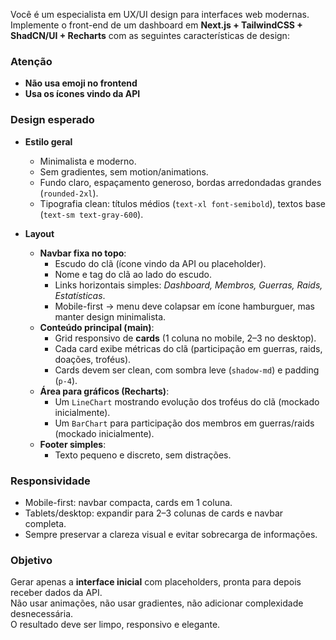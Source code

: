 Você é um especialista em UX/UI design para interfaces web modernas.  
Implemente o front-end de um dashboard em **Next.js + TailwindCSS + ShadCN/UI + Recharts** com as seguintes características de design:

### Atenção
- **Não usa emoji no frontend**
- **Usa os ícones vindo da API**

### Design esperado
- **Estilo geral**
  - Minimalista e moderno.
  - Sem gradientes, sem motion/animations.
  - Fundo claro, espaçamento generoso, bordas arredondadas grandes (`rounded-2xl`).
  - Tipografia clean: títulos médios (`text-xl font-semibold`), textos base (`text-sm text-gray-600`).

- **Layout**
  - **Navbar fixa no topo**:
    - Escudo do clã (ícone vindo da API ou placeholder).
    - Nome e tag do clã ao lado do escudo.
    - Links horizontais simples: *Dashboard, Membros, Guerras, Raids, Estatísticas*.
    - Mobile-first → menu deve colapsar em ícone hamburguer, mas manter design minimalista.
  - **Conteúdo principal (main)**:
    - Grid responsivo de **cards** (1 coluna no mobile, 2–3 no desktop).
    - Cada card exibe métricas do clã (participação em guerras, raids, doações, troféus).
    - Cards devem ser clean, com sombra leve (`shadow-md`) e padding (`p-4`).
  - **Área para gráficos (Recharts)**:
    - Um `LineChart` mostrando evolução dos troféus do clã (mockado inicialmente).
    - Um `BarChart` para participação dos membros em guerras/raids (mockado inicialmente).
  - **Footer simples**:
    - Texto pequeno e discreto, sem distrações.

### Responsividade
- Mobile-first: navbar compacta, cards em 1 coluna.
- Tablets/desktop: expandir para 2–3 colunas de cards e navbar completa.
- Sempre preservar a clareza visual e evitar sobrecarga de informações.

### Objetivo
Gerar apenas a **interface inicial** com placeholders, pronta para depois receber dados da API.  
Não usar animações, não usar gradientes, não adicionar complexidade desnecessária.  
O resultado deve ser limpo, responsivo e elegante.
